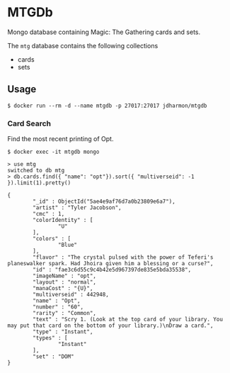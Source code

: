 # MTGDb

Mongo database containing Magic: The Gathering cards and sets.

The ```mtg``` database contains the following collections
* cards
* sets

## Usage

```
$ docker run --rm -d --name mtgdb -p 27017:27017 jdharmon/mtgdb
```

### Card Search

Find the most recent printing of Opt.

```
$ docker exec -it mtgdb mongo

> use mtg
switched to db mtg
> db.cards.find({ "name": "opt"}).sort({ "multiverseid": -1 }).limit(1).pretty()

{
        "_id" : ObjectId("5ae4e9af76d7a0b23809e6a7"),
        "artist" : "Tyler Jacobson",
        "cmc" : 1,
        "colorIdentity" : [
                "U"
        ],
        "colors" : [
                "Blue"
        ],
        "flavor" : "The crystal pulsed with the power of Teferi's planeswalker spark. Had Jhoira given him a blessing or a curse?",
        "id" : "fae3c6d55c9c4b42e5d967397de835e5bda35538",
        "imageName" : "opt",
        "layout" : "normal",
        "manaCost" : "{U}",
        "multiverseid" : 442948,
        "name" : "Opt",
        "number" : "60",
        "rarity" : "Common",
        "text" : "Scry 1. (Look at the top card of your library. You may put that card on the bottom of your library.)\nDraw a card.",
        "type" : "Instant",
        "types" : [
                "Instant"
        ],
        "set" : "DOM"
}
```
